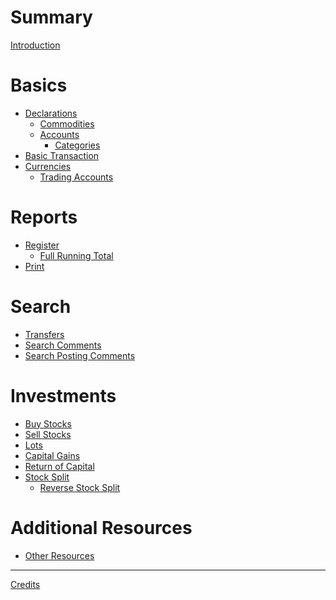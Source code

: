 # Summary

[Introduction](introduction.md)

# Basics

- [Declarations]()
  - [Commodities]()
  - [Accounts]()
    - [Categories](categories.md)
- [Basic Transaction]()
- [Currencies]()
  - [Trading Accounts]()

# Reports

- [Register](register-reports.md)
  - [Full Running Total](reg-full-running-total.md)
- [Print](print-reports.md)

# Search

- [Transfers](search-transfers.md)
- [Search Comments](search-comments.md)
- [Search Posting Comments](search-posting-comments.md)

# Investments

- [Buy Stocks]()
- [Sell Stocks]()
- [Lots](lots.md)
- [Capital Gains]()
- [Return of Capital](return-of-capital.md)
- [Stock Split]()
  - [Reverse Stock Split]()

# Additional Resources

- [Other Resources](other-resources.md)

---

[Credits]()
